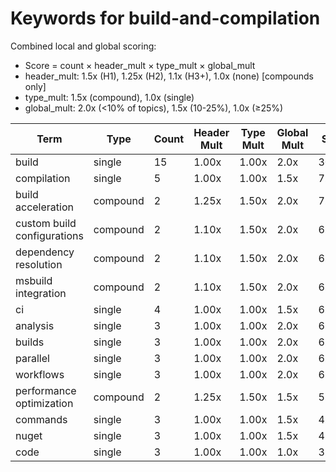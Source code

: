 # Keywords for build-and-compilation

Combined local and global scoring:
- Score = count × header_mult × type_mult × global_mult
- header_mult: 1.5x (H1), 1.25x (H2), 1.1x (H3+), 1.0x (none) [compounds only]
- type_mult: 1.5x (compound), 1.0x (single)
- global_mult: 2.0x (<10% of topics), 1.5x (10-25%), 1.0x (≥25%)

| Term | Type | Count | Header Mult | Type Mult | Global Mult | Score |
|------|------|-------|-------------|-----------|-------------|-------|
| build | single | 15 | 1.00x | 1.00x | 2.0x | 30.000 |
| compilation | single | 5 | 1.00x | 1.00x | 1.5x | 7.500 |
| build acceleration | compound | 2 | 1.25x | 1.50x | 2.0x | 7.500 |
| custom build configurations | compound | 2 | 1.10x | 1.50x | 2.0x | 6.600 |
| dependency resolution | compound | 2 | 1.10x | 1.50x | 2.0x | 6.600 |
| msbuild integration | compound | 2 | 1.10x | 1.50x | 2.0x | 6.600 |
| ci | single | 4 | 1.00x | 1.00x | 1.5x | 6.000 |
| analysis | single | 3 | 1.00x | 1.00x | 2.0x | 6.000 |
| builds | single | 3 | 1.00x | 1.00x | 2.0x | 6.000 |
| parallel | single | 3 | 1.00x | 1.00x | 2.0x | 6.000 |
| workflows | single | 3 | 1.00x | 1.00x | 2.0x | 6.000 |
| performance optimization | compound | 2 | 1.25x | 1.50x | 1.5x | 5.625 |
| commands | single | 3 | 1.00x | 1.00x | 1.5x | 4.500 |
| nuget | single | 3 | 1.00x | 1.00x | 1.5x | 4.500 |
| code | single | 3 | 1.00x | 1.00x | 1.0x | 3.000 |
